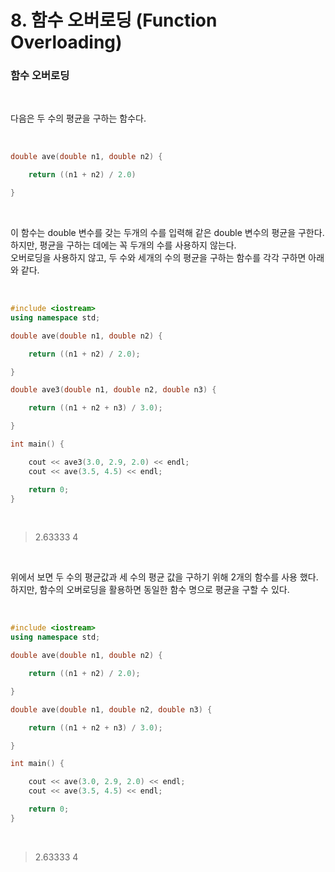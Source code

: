 # 8. 함수 오버로딩 (Function Overloading)


### 함수 오버로딩

<br/>

다음은 두 수의 평균을 구하는 함수다.

<br>

```c++
double ave(double n1, double n2) {

    return ((n1 + n2) / 2.0)

}
```

<br/>

이 함수는 double 변수를 갖는 두개의 수를 입력해 같은 double 변수의 평균을 구한다. <br/>
하지만, 평균을 구하는 데에는 꼭 두개의 수를 사용하지 않는다. <br/>
오버로딩을 사용하지 않고, 두 수와 세개의 수의 평균을 구하는 함수를 각각 구하면 아래와 같다.<br/>

<br/>

```c++
#include <iostream>
using namespace std;

double ave(double n1, double n2) {

    return ((n1 + n2) / 2.0);

}

double ave3(double n1, double n2, double n3) {

    return ((n1 + n2 + n3) / 3.0);

}

int main() { 

    cout << ave3(3.0, 2.9, 2.0) << endl;
    cout << ave(3.5, 4.5) << endl;

    return 0;
}
```

<br/>

> 2.63333
> 4

<br/>

위에서 보면 두 수의 평균값과 세 수의 평균 값을 구하기 위해 2개의 함수를 사용 했다.<br/>
하지만, 함수의 오버로딩을 활용하면 동일한 함수 명으로 평균을 구할 수 있다.<br/>

<br/>

```c++
#include <iostream>
using namespace std;

double ave(double n1, double n2) {

    return ((n1 + n2) / 2.0);

}

double ave(double n1, double n2, double n3) {

    return ((n1 + n2 + n3) / 3.0);

}

int main() { 

    cout << ave(3.0, 2.9, 2.0) << endl;
    cout << ave(3.5, 4.5) << endl;

    return 0;
}
```

<br/>

> 2.63333
> 4

<br/>


